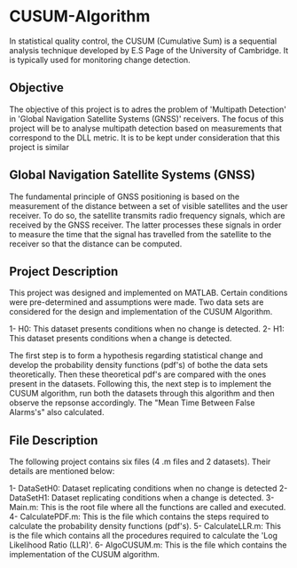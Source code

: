 # CUSUM-Algorithm
In statistical quality control, the CUSUM (Cumulative Sum) is a sequential analysis technique developed by E.S Page of the University of Cambridge. It is typically used for monitoring change detection.

## Objective
The objective of this project is to adres the problem of 'Multipath Detection' in 'Global Navigation Satellite Systems (GNSS)' receivers. The focus of this project will be to analyse multipath detection based on measurements that correspond to the DLL metric. It is to be kept under consideration that this project is similar

## Global Navigation Satellite Systems (GNSS)
The fundamental principle of GNSS positioning is based on the measurement of the distance between a set of visible satellites and the user receiver. To do so, the satellite transmits radio frequency signals, which are received by the GNSS receiver. The latter processes these signals in order to measure the time that the signal has travelled from the satellite to the receiver so that the distance can be computed.

## Project Description
This project was designed and implemented on MATLAB. Certain conditions were pre-determined and assumptions were made. Two data sets are considered for the design and implementation of the CUSUM Algorithm.

1- H0: This dataset presents conditions when no change is detected.
2- H1: This dataset presents conditions when a change is detected.

The first step is to form a hypothesis regarding statistical change and develop the probability density functions (pdf's) of bothe the data sets theoretically. Then these theoretical pdf's are compared with the ones present in the datasets. Following this, the next step is to implement the CUSUM algorithm, run both the datasets through this algorithm and then observe the repsonse accordingly. The "Mean Time Between False Alarms's" also calculated.

## File Description
The following project contains six files (4 .m files and 2 datasets). Their details are mentioned below:

1- DataSetH0: Dataset replicating conditions when no change is detected
2- DataSetH1: Dataset replicating conditions when a change is detected.
3- Main.m: This is the root file where all the functions are called and executed.
4- CalculatePDF.m: This is the file which contains the steps required to calculate the probability density functions (pdf's).
5- CalculateLLR.m: This is the file which contains all the procedures required to calculate the 'Log Likelihood Ratio (LLR)'.
6- AlgoCUSUM.m: This is the file which contains the implementation of the CUSUM algorithm. 
